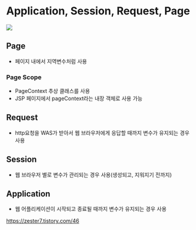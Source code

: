 # Application, Session, Request, Page

<img src="https://img1.daumcdn.net/thumb/R1280x0/?scode=mtistory2&fname=https%3A%2F%2Ft1.daumcdn.net%2Fcfile%2Ftistory%2F99E89A3C5C6D04451B">

## Page
- 페이지 내에서 지역변수처럼 사용

### Page Scope
- PageContext 추상 클래스를 사용
- JSP 페이지에서 pageContext라는 내장 객체로 사용 가능


## Request
- http요청을 WAS가 받아서 웹 브라우저에게 응답할 때까지 변수가 유지되는 경우 사용

## Session
- 웹 브라우저 별로 변수가 관리되는 경우 사용(생성되고, 지워지기 전까지)

## Application
- 웹 어플리케이션이 시작되고 종료될 때까지 변수가 유지되는 경우 사용






https://zester7.tistory.com/46
